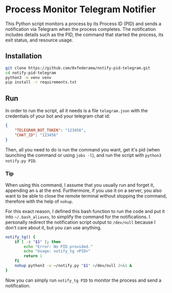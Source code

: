 # Process Monitor Telegram Notifier

This Python script monitors a process by its Process ID (PID) and sends a notification via Telegram when the process completes. The notification includes details such as the PID, the command that started the process, its exit status, and resource usage.

## Installation
```bash
git clone https://github.com/0xfederama/notify-pid-telegram.git
cd notify-pid-telegram
python3 -m venv venv
pip install -r requirements.txt
```

## Run
In order to run the script, all it needs is a file `telegram.json` with the credentials of your bot and your telegram chat id:
```json
{
	"TELEGRAM_BOT_TOKEN": "123456",
	"CHAT_ID": "123456"
}
```

Then, all you need to do is run the command you want, get it's pid (when launching the command or using `jobs -l`), and run the script with `python3 notify.py PID`.

### Tip
When using this command, I assume that you usually run and forget it, appending an `&` at the end. Furthermore, if you use it on a server, you also want to be able to close the remote terminal without stopping the command, therefore with the help of `nohup`.

For this exact reason, I defined this bash function to run the code and put it into `~/.bash_aliases`, to simplify the command for the notifications. I personally redirect the notification script output to `/dev/null` because I don't care about it, but you can use anything.
```bash
notify_tg() {
    if [ -z "$1" ]; then
        echo "Error: No PID provided."
        echo "Usage: notify_tg <PID>"
        return 1
    fi
    nohup python3 -u ~/notify.py "$1" >/dev/null 2>&1 &
}
```
Now you can simply run `notify_tg PID` to monitor the process and send a notification.